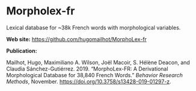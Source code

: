# Morpholex-fr

Lexical database for ~38k French words with morphological variables.

**Web site:** <https://github.com/hugomailhot/MorphoLex-fr>

**Publication:**

Mailhot, Hugo, Maximiliano A. Wilson, Joël Macoir, S. Hélène Deacon, and Claudia Sánchez-Gutiérrez. 2019. “MorphoLex-FR: A Derivational Morphological Database for 38,840 French Words.” _Behavior Research Methods_, November. https://doi.org/10.3758/s13428-019-01297-z.



